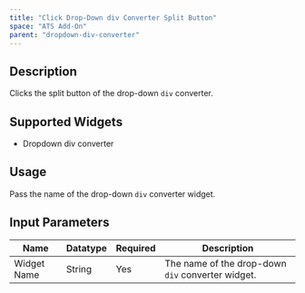 ```yaml
---
title: "Click Drop-Down div Converter Split Button"
space: "ATS Add-On" 
parent: "dropdown-div-converter"
---
```

## Description
Clicks the split button of the drop-down `div` converter.

## Supported Widgets
 + Dropdown div converter

## Usage
Pass the name of the drop-down `div` converter widget.

## Input Parameters



Name | Datatype | Required | Description
---- | -------- | ------- |---------------
Widget Name | String | Yes | The name of the drop-down `div` converter widget.
